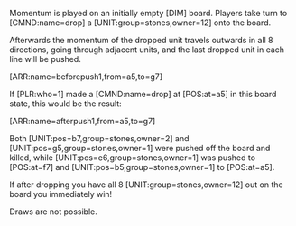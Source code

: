 Momentum is played on an initially empty [DIM] board. Players take turn to [CMND:name=drop] a [UNIT:group=stones,owner=12] onto the board.

Afterwards the momentum of the dropped unit travels outwards in all 8 directions, going through adjacent units, and the last dropped unit in each line will be pushed.

[ARR:name=beforepush1,from=a5,to=g7]

If [PLR:who=1] made a [CMND:name=drop] at [POS:at=a5] in this board state, this would be the result:

[ARR:name=afterpush1,from=a5,to=g7]

Both [UNIT:pos=b7,group=stones,owner=2] and [UNIT:pos=g5,group=stones,owner=1] were pushed off the board and killed, while [UNIT:pos=e6,group=stones,owner=1] was pushed to [POS:at=f7] and [UNIT:pos=b5,group=stones,owner=1] to [POS:at=a5].

If after dropping you have all 8 [UNIT:group=stones,owner=12] out on the board you immediately win!

Draws are not possible.
